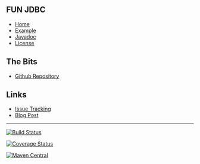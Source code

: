 ## FUN JDBC
- [Home]()
- [Example](#docs/example)
- [Javadoc](./javadoc)
- [License](#docs/LICENSE)

## The Bits
- [Github Repository](http://github.com/nwillc/fun-jdbc)

## Links
- [Issue Tracking](https://github.com/nwillc/fun-jdbc/issues)
- [Blog Post](http://nwillc.wordpress.com/2014/09/27/a-little-java-8-goodness-in-jdbc)

-------

   [![Build Status](https://travis-ci.org/nwillc/fun-jdbc.svg?branch=master)](https://travis-ci.org/nwillc/fun-jdbc)

   [![Coverage Status](https://coveralls.io/repos/nwillc/fun-jdbc/badge.svg?branch=master)](https://coveralls.io/r/nwillc/fun-jdbc?branch=master)

   [![Maven Central](https://maven-badges.herokuapp.com/maven-central/cz.jirutka.rsql/rsql-parser/badge.svg)](https://maven-badges.herokuapp.com/maven-central/com.github.nwillc/fun-jdbc)
  
